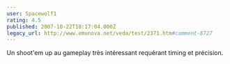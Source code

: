 ```yaml
---
user: Spacewolf1
rating: 4.5
published: 2007-10-22T18:17:04.000Z
legacy_url: http://www.emunova.net/veda/test/2371.htm#comment-8727
---
```

Un shoot'em up au gameplay très intéressant requérant timing et précision.